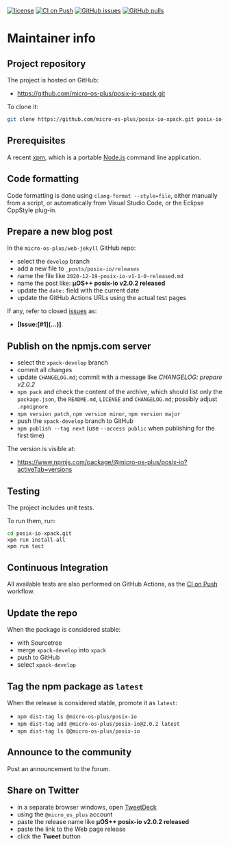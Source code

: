 [![license](https://img.shields.io/github/license/micro-os-plus/posix-io-xpack)](https://github.com/micro-os-plus/posix-io-xpack/blob/xpack/LICENSE)
[![CI on Push](https://github.com/micro-os-plus/posix-io-xpack/workflows/CI%20on%20Push/badge.svg)](https://github.com/micro-os-plus/posix-io-xpack/actions?query=workflow%3A%22CI+on+Push%22)
[![GitHub issues](https://img.shields.io/github/issues/micro-os-plus/posix-io-xpack.svg)](https://github.com/micro-os-plus/posix-io-xpack/issues)
[![GitHub pulls](https://img.shields.io/github/issues-pr/micro-os-plus/posix-io-xpack.svg)](https://github.com/micro-os-plus/posix-io-xpack/pulls)

# Maintainer info

## Project repository

The project is hosted on GitHub:

- https://github.com/micro-os-plus/posix-io-xpack.git

To clone it:

```sh
git clone https://github.com/micro-os-plus/posix-io-xpack.git posix-io-xpack.git
```

## Prerequisites

A recent [xpm](https://xpack.github.io/xpm/), which is a portable
[Node.js](https://nodejs.org/) command line application.

## Code formatting

Code formatting is done using `clang-format --style=file`, either manually
from a script, or automatically from Visual Studio Code, or the Eclipse
CppStyle plug-in.

## Prepare a new blog post

In the `micro-os-plus/web-jekyll` GitHub repo:

- select the `develop` branch
- add a new file to `_posts/posix-io/releases`
- name the file like `2020-12-19-posix-io-v1-1-0-released.md`
- name the post like: **µOS++ posix-io v2.0.2 released**
- update the `date:` field with the current date
- update the GitHub Actions URLs using the actual test pages

If any, refer to closed
[issues](https://github.com/micro-os-plus/posix-io/issues)
as:

- **[Issue:\[#1\]\(...\)]**.

## Publish on the npmjs.com server

- select the `xpack-develop` branch
- commit all changes
- update `CHANGELOG.md`; commit with a message like _CHANGELOG: prepare v2.0.2_
- `npm pack` and check the content of the archive, which should list
  only the `package.json`, the `README.md`, `LICENSE` and `CHANGELOG.md`;
  possibly adjust `.npmignore`
- `npm version patch`, `npm version minor`, `npm version major`
- push the `xpack-develop` branch to GitHub
- `npm publish --tag next` (use `--access public` when publishing for
  the first time)

The version is visible at:

- https://www.npmjs.com/package/@micro-os-plus/posix-io?activeTab=versions

## Testing

The project includes unit tests.

To run them, run:

```sh
cd posix-io-xpack.git
xpm run install-all
xpm run test
```

## Continuous Integration

All available tests are also performed on GitHub Actions, as the
[CI on Push](https://github.com/micro-os-plus/posix-io-xpack/actions?query=workflow%3A%22CI+on+Push%22)
workflow.

## Update the repo

When the package is considered stable:

- with Sourcetree
- merge `xpack-develop` into `xpack`
- push to GitHub
- select `xpack-develop`

## Tag the npm package as `latest`

When the release is considered stable, promote it as `latest`:

- `npm dist-tag ls @micro-os-plus/posix-io`
- `npm dist-tag add @micro-os-plus/posix-io@2.0.2 latest`
- `npm dist-tag ls @@micro-os-plus/posix-io`

## Announce to the community

Post an announcement to the forum.

## Share on Twitter

- in a separate browser windows, open [TweetDeck](https://tweetdeck.twitter.com/)
- using the `@micro_os_plus` account
- paste the release name like **µOS++ posix-io v2.0.2 released**
- paste the link to the Web page release
- click the **Tweet** button
